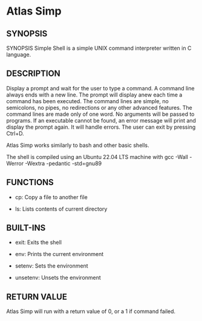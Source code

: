 
# Atlas Simp


## SYNOPSIS

SYNOPSIS
Simple Shell is a simple UNIX command interpreter written in C language. 

## DESCRIPTION

Display a prompt and wait for the user to type a command. A command line always ends with a new line. The prompt will display anew each time a command has been executed. The command lines are simple, no semicolons, no pipes, no redirections or any other advanced features. The command lines are made only of one word. No arguments will be passed to programs. If an executable cannot be found, an error message will print and display the prompt again. It will handle errors. The user can exit by pressing Ctrl+D.

Atlas Simp works similarly to bash and other basic shells.

The shell is compiled using an Ubuntu 22.04 LTS machine with 
gcc -Wall -Werror -Wextra -pedantic -std=gnu89

## FUNCTIONS

- cp: Copy a file to another file

- ls: Lists contents of current directory

## BUILT-INS

- exit: Exits the shell

- env: Prints the current environment

- setenv: Sets the environment

- unsetenv: Unsets the environment

## RETURN VALUE

Atlas Simp will run with a return value of 0, or a 1 if command failed.
